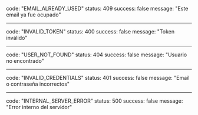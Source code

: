 code: "EMAIL_ALREADY_USED"
status: 409
success: false
message: "Este email ya fue ocupado"

---

code: "INVALID_TOKEN"
status: 400
success: false
message: "Token inválido"

---

code: "USER_NOT_FOUND"
status: 404
success: false
message: "Usuario no encontrado"

---

code: "INVALID_CREDENTIALS"
status: 401
success: false
message: "Email o contraseña incorrectos"

---

code: "INTERNAL_SERVER_ERROR"
status: 500
success: false
message: "Error interno del servidor"
